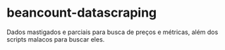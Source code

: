 # beancount-datascraping
Dados mastigados e parciais para busca de preços e métricas, além dos scripts malacos para buscar eles.
